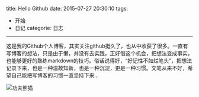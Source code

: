 title: Hello Github
date: 2015-07-27 20:30:10
tags:
- 开始
- 日记
categorie: 日志
---

这是我的Github个人博客，其实关注github挺久了，也从中收获了很多。一直有写博客的想法，只是由于懒，并没有去实践，正好借这个机会，把想法变成事实，也能够更好的熟练markdown的技巧。<!-- more -->俗话说得好，“好记性不如烂笔头”，把想法记录下来，也是一种温故知新，也是一种沉淀，更是一种习惯。文笔从来不好，希望自己能把写博客的习惯一直坚持下来...

![功夫熊猫](/images/audio.gif)